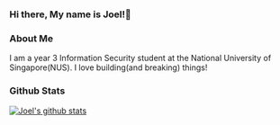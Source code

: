 ### Hi there, My name is Joel!👋

### About Me
I am a year 3 Information Security student at the National University of Singapore(NUS). I love building(and breaking) things!
### Github Stats
[![Joel's github stats](https://github-readme-stats.vercel.app/api?username=joelczk&count_private=true&hide=stars&theme=great-gatsby)](https://github.com/anuraghazra/github-readme-stats)

<!--
**joelczk/joelczk** is a ✨ _special_ ✨ repository because its `README.md` (this file) appears on your GitHub profile.

Here are some ideas to get you started:

- 🔭 I’m currently working on ...
- 🌱 I’m currently learning ...
- 👯 I’m looking to collaborate on ...
- 🤔 I’m looking for help with ...
- 💬 Ask me about ...
- 📫 How to reach me: ...
- 😄 Pronouns: ...
- ⚡ Fun fact: ...
-->
